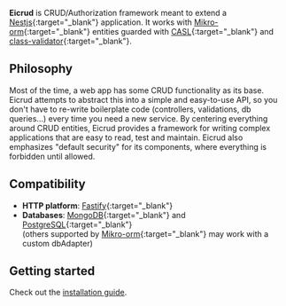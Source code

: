 

**Eicrud** is CRUD/Authorization framework meant to extend a [Nestjs](https://nestjs.com){:target="_blank"} application. It works with [Mikro-orm](https://mikro-orm.io/){:target="_blank"} entities  guarded with [CASL](https://casl.js.org){:target="_blank"} and [class-validator](https://github.com/typestack/class-validator){:target="_blank"}.


## Philosophy
Most of the time, a web app has some CRUD functionality as its base. Eicrud attempts to abstract this into a simple and easy-to-use API, so you don't have to re-write boilerplate code (controllers, validations, db queries...) every time you need a new service. By centering everything around CRUD entities, Eicrud provides a framework for writing complex applications that are easy to read, test and maintain. Eicrud also emphasizes "default security" for its components, where everything is forbidden until allowed.

## Compatibility 
- **HTTP platform**: [Fastify](https://fastify.dev){:target="_blank"}
- **Databases**: [MongoDB](https://www.mongodb.com/docs/v5.0/tutorial/convert-replica-set-to-replicated-shard-cluster){:target="_blank"} and [PostgreSQL](https://www.postgresql.org/){:target="_blank"}  
(others supported by [Mikro-orm](https://mikro-orm.io){:target="_blank"} may work with a custom dbAdapter)

## Getting started
Check out the [installation guide](./installation.md).